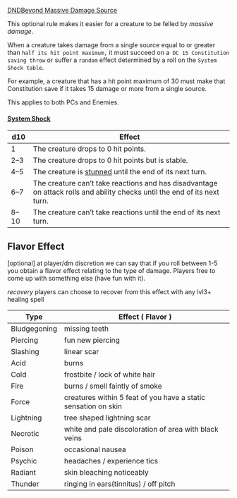 [DNDBeyond Massive Damage Source](https://www.dndbeyond.com/sources/dmg/dungeon-masters-workshop#MassiveDamage)

This optional rule makes it easier for a creature to be felled by *massive damage*.

When a creature takes damage from a single source equal to or greater than `half its hit point maximum,` it must succeed on a` DC 15 Constitution saving throw` or suffer a `random` effect determined by a roll on the `System Shock table`. 

For example, a creature that has a hit point maximum of 30 must make that Constitution save if it takes 15 damage or more from a single source.

This applies to both PCs and Enemies.

#### [System Shock](https://www.dndbeyond.com/sources/dmg/dungeon-masters-workshop#SystemShock)

|d10|Effect|
|---|---|
|1|The creature drops to 0 hit points.|
|2–3|The creature drops to 0 hit points but is stable.|
|4–5|The creature is [stunned](https://www.dndbeyond.com/compendium/rules/basic-rules/appendix-a-conditions#Stunned) until the end of its next turn.|
|6–7|The creature can’t take reactions and has disadvantage on attack rolls and ability checks until the end of its next turn.|
|8–10|The creature can’t take reactions until the end of its next turn.|

## Flavor Effect
[optional] at player/dm discretion we can say that if you roll between 1-5 you obtain a flavor effect relating to the type of damage.  Players free to come up with something else (have fun with it).

*recovery*
players can choose to recover from this effect with any lvl3+ healing spell

| Type         | Effect ( Flavor )                                              |
| ------------ | -------------------------------------------------------------- |
| Bludgegoning | missing teeth                                                  |
| Piercing     | fun new piercing                                               |
| Slashing     | linear scar                                                    |
| Acid         | burns                                                          |
| Cold         | frostbite / lock of white hair                                 |
| Fire         | burns / smell faintly of smoke                                 |
| Force        | creatures within 5 feat of you have a static sensation on skin |
| Lightning    | tree shaped lightning scar                                     |
| Necrotic     | white and pale discoloration of area with black veins          |
| Poison       | occasional nausea                                              |
| Psychic      | headaches / experience tics                                    |
| Radiant      | skin bleaching noticeably                                      |
| Thunder      | ringing in ears(tinnitus) / off pitch                          |
